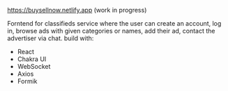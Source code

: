https://buysellnow.netlify.app (work in progress)

Forntend for classifieds service where the user can create an account, log in, browse ads with given categories or names, add their ad, contact the advertiser via chat.
build with:
- React
- Chakra UI
- WebSocket
- Axios
- Formik
